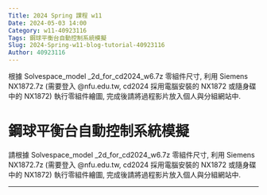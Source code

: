 ```yaml
---
Title: 2024 Spring 課程 w11
Date: 2024-05-03 14:00
Category: w11-40923116
Tags: 鋼球平衡台自動控制系統模擬
Slug: 2024-Spring-w11-blog-tutorial-40923116
Author: 40923116
---
```


根據 Solvespace_model _2d_for_cd2024_w6.7z 零組件尺寸, 利用 Siemens NX1872.7z (需要登入 @nfu.edu.tw, cd2024 採用電腦安裝的 NX1872 或隨身碟中的 NX1872) 執行零組件繪圖, 完成後請將過程影片放入個人與分組網站中.

<!-- PELICAN_END_SUMMARY -->

# 鋼球平衡台自動控制系統模擬

請根據 Solvespace_model _2d_for_cd2024_w6.7z 零組件尺寸, 利用 Siemens NX1872.7z (需要登入 @nfu.edu.tw, cd2024 採用電腦安裝的 NX1872 或隨身碟中的 NX1872) 執行零組件繪圖, 完成後請將過程影片放入個人與分組網站中.

--------

